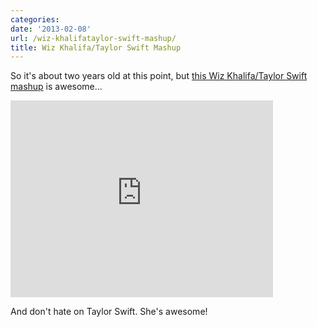 ```yaml
---
categories:
date: '2013-02-08'
url: /wiz-khalifataylor-swift-mashup/
title: Wiz Khalifa/Taylor Swift Mashup
---
```


So it's about two years old at this point, but <a href="https://www.youtube.com/watch?v=prQaTJftgxg">this Wiz Khalifa/Taylor Swift mashup</a> is awesome...

<div class="fluid-vids"><iframe width="420" height="315" src="https://www.youtube.com/embed/prQaTJftgxg?rel=0" frameborder="0" allowfullscreen></iframe></div>

And don't hate on Taylor Swift. She's awesome!